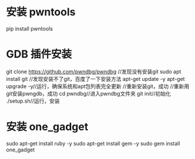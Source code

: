 # 安装 pwntools

pip install pwntools

# GDB 插件安装

git clone https://github.com/pwndbg/pwndbg //发现没有安装git
sudo apt install git //发现安装不了git，百度了一下安装方法
apt-get update -y
apt-get upgrade -y//运行，确保系统和apt包列表完全更新
//重新安装git，成功
//重新用git安装pwngdb，成功
cd pwndbg//进入pwndbg文件夹
git init//初始化
./setup.sh//运行，安装

# 安装 one_gadget

sudo apt-get install ruby -y
sudo apt-get install gem -y
sudo gem install one_gadget



